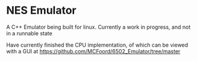 # NES Emulator
A C++ Emulator being built for linux.
Currently a work in progress, and not in a runnable state 

Have currently finished the CPU implementation, of which can be viewed with a GUI at https://github.com/MCFoord/6502_Emulator/tree/master
